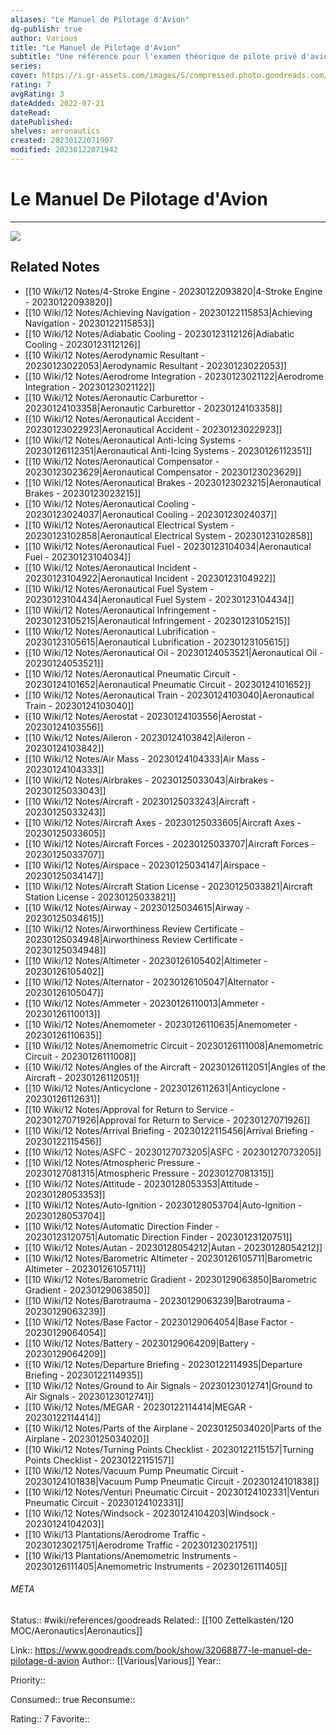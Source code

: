 ```yaml
---
aliases: "Le Manuel de Pilotage d'Avion"
dg-publish: true
author: Various
title: "Le Manuel de Pilotage d'Avion"
subtitle: "Une référence pour l'examen théorique de pilote privé d'avion"
series: 
cover: https://i.gr-assets.com/images/S/compressed.photo.goodreads.com/books/1474189685l/32068877._SX318_.jpg
rating: 7
avgRating: 3
dateAdded: 2022-07-21
dateRead: 
datePublished: 
shelves: aeronautics
created: 20230122071907
modified: 20230122071942
---
```

# Le Manuel De Pilotage d'Avion
---
![](https://i.gr-assets.com/images/S/compressed.photo.goodreads.com/books/1474189685l/32068877._SX318_.jpg)

## Related Notes
- [[10 Wiki/12 Notes/4-Stroke Engine - 20230122093820\|4-Stroke Engine - 20230122093820]]
- [[10 Wiki/12 Notes/Achieving Navigation - 20230122115853\|Achieving Navigation - 20230122115853]]
- [[10 Wiki/12 Notes/Adiabatic Cooling - 20230123112126\|Adiabatic Cooling - 20230123112126]]
- [[10 Wiki/12 Notes/Aerodynamic Resultant - 20230123022053\|Aerodynamic Resultant - 20230123022053]]
- [[10 Wiki/12 Notes/Aerodrome Integration - 20230123021122\|Aerodrome Integration - 20230123021122]]
- [[10 Wiki/12 Notes/Aeronautic Carburettor - 20230124103358\|Aeronautic Carburettor - 20230124103358]]
- [[10 Wiki/12 Notes/Aeronautical Accident - 20230123022923\|Aeronautical Accident - 20230123022923]]
- [[10 Wiki/12 Notes/Aeronautical Anti-Icing Systems - 20230126112351\|Aeronautical Anti-Icing Systems - 20230126112351]]
- [[10 Wiki/12 Notes/Aeronautical Compensator - 20230123023629\|Aeronautical Compensator - 20230123023629]]
- [[10 Wiki/12 Notes/Aeronautical Brakes - 20230123023215\|Aeronautical Brakes - 20230123023215]]
- [[10 Wiki/12 Notes/Aeronautical Cooling - 20230123024037\|Aeronautical Cooling - 20230123024037]]
- [[10 Wiki/12 Notes/Aeronautical Electrical System - 20230123102858\|Aeronautical Electrical System - 20230123102858]]
- [[10 Wiki/12 Notes/Aeronautical Fuel - 20230123104034\|Aeronautical Fuel - 20230123104034]]
- [[10 Wiki/12 Notes/Aeronautical Incident - 20230123104922\|Aeronautical Incident - 20230123104922]]
- [[10 Wiki/12 Notes/Aeronautical Fuel System - 20230123104434\|Aeronautical Fuel System - 20230123104434]]
- [[10 Wiki/12 Notes/Aeronautical Infringement - 20230123105215\|Aeronautical Infringement - 20230123105215]]
- [[10 Wiki/12 Notes/Aeronautical Lubrification - 20230123105615\|Aeronautical Lubrification - 20230123105615]]
- [[10 Wiki/12 Notes/Aeronautical Oil - 20230124053521\|Aeronautical Oil - 20230124053521]]
- [[10 Wiki/12 Notes/Aeronautical Pneumatic Circuit - 20230124101652\|Aeronautical Pneumatic Circuit - 20230124101652]]
- [[10 Wiki/12 Notes/Aeronautical Train - 20230124103040\|Aeronautical Train - 20230124103040]]
- [[10 Wiki/12 Notes/Aerostat - 20230124103556\|Aerostat - 20230124103556]]
- [[10 Wiki/12 Notes/Aileron - 20230124103842\|Aileron - 20230124103842]]
- [[10 Wiki/12 Notes/Air Mass - 20230124104333\|Air Mass - 20230124104333]]
- [[10 Wiki/12 Notes/Airbrakes - 20230125033043\|Airbrakes - 20230125033043]]
- [[10 Wiki/12 Notes/Aircraft - 20230125033243\|Aircraft - 20230125033243]]
- [[10 Wiki/12 Notes/Aircraft Axes - 20230125033605\|Aircraft Axes - 20230125033605]]
- [[10 Wiki/12 Notes/Aircraft Forces - 20230125033707\|Aircraft Forces - 20230125033707]]
- [[10 Wiki/12 Notes/Airspace - 20230125034147\|Airspace - 20230125034147]]
- [[10 Wiki/12 Notes/Aircraft Station License - 20230125033821\|Aircraft Station License - 20230125033821]]
- [[10 Wiki/12 Notes/Airway - 20230125034615\|Airway - 20230125034615]]
- [[10 Wiki/12 Notes/Airworthiness Review Certificate - 20230125034948\|Airworthiness Review Certificate - 20230125034948]]
- [[10 Wiki/12 Notes/Altimeter - 20230126105402\|Altimeter - 20230126105402]]
- [[10 Wiki/12 Notes/Alternator - 20230126105047\|Alternator - 20230126105047]]
- [[10 Wiki/12 Notes/Ammeter - 20230126110013\|Ammeter - 20230126110013]]
- [[10 Wiki/12 Notes/Anemometer - 20230126110635\|Anemometer - 20230126110635]]
- [[10 Wiki/12 Notes/Anemometric Circuit - 20230126111008\|Anemometric Circuit - 20230126111008]]
- [[10 Wiki/12 Notes/Angles of the Aircraft - 20230126112051\|Angles of the Aircraft - 20230126112051]]
- [[10 Wiki/12 Notes/Anticyclone - 20230126112631\|Anticyclone - 20230126112631]]
- [[10 Wiki/12 Notes/Approval for Return to Service - 20230127071926\|Approval for Return to Service - 20230127071926]]
- [[10 Wiki/12 Notes/Arrival Briefing - 20230122115456\|Arrival Briefing - 20230122115456]]
- [[10 Wiki/12 Notes/ASFC - 20230127073205\|ASFC - 20230127073205]]
- [[10 Wiki/12 Notes/Atmospheric Pressure - 20230127081315\|Atmospheric Pressure - 20230127081315]]
- [[10 Wiki/12 Notes/Attitude - 20230128053353\|Attitude - 20230128053353]]
- [[10 Wiki/12 Notes/Auto-Ignition - 20230128053704\|Auto-Ignition - 20230128053704]]
- [[10 Wiki/12 Notes/Automatic Direction Finder - 20230123120751\|Automatic Direction Finder - 20230123120751]]
- [[10 Wiki/12 Notes/Autan - 20230128054212\|Autan - 20230128054212]]
- [[10 Wiki/12 Notes/Barometric Altimeter - 20230126105711\|Barometric Altimeter - 20230126105711]]
- [[10 Wiki/12 Notes/Barometric Gradient - 20230129063850\|Barometric Gradient - 20230129063850]]
- [[10 Wiki/12 Notes/Barotrauma - 20230129063239\|Barotrauma - 20230129063239]]
- [[10 Wiki/12 Notes/Base Factor - 20230129064054\|Base Factor - 20230129064054]]
- [[10 Wiki/12 Notes/Battery - 20230129064209\|Battery - 20230129064209]]
- [[10 Wiki/12 Notes/Departure Briefing - 20230122114935\|Departure Briefing - 20230122114935]]
- [[10 Wiki/12 Notes/Ground to Air Signals - 20230123012741\|Ground to Air Signals - 20230123012741]]
- [[10 Wiki/12 Notes/MEGAR - 20230122114414\|MEGAR - 20230122114414]]
- [[10 Wiki/12 Notes/Parts of the Airplane - 20230125034020\|Parts of the Airplane - 20230125034020]]
- [[10 Wiki/12 Notes/Turning Points Checklist - 20230122115157\|Turning Points Checklist - 20230122115157]]
- [[10 Wiki/12 Notes/Vacuum Pump Pneumatic Circuit - 20230124101838\|Vacuum Pump Pneumatic Circuit - 20230124101838]]
- [[10 Wiki/12 Notes/Venturi Pneumatic Circuit - 20230124102331\|Venturi Pneumatic Circuit - 20230124102331]]
- [[10 Wiki/12 Notes/Windsock - 20230124104203\|Windsock - 20230124104203]]
- [[10 Wiki/13 Plantations/Aerodrome Traffic - 20230123021751\|Aerodrome Traffic - 20230123021751]]
- [[10 Wiki/13 Plantations/Anemometric Instruments - 20230126111405\|Anemometric Instruments - 20230126111405]]




###### META
Status:: #wiki/references/goodreads
Related:: [[100 Zettelkasten/120 MOC/Aeronautics\|Aeronautics]]

Link:: https://www.goodreads.com/book/show/32068877-le-manuel-de-pilotage-d-avion
Author:: [[Various\|Various]]
Year:: 

Priority:: 

Consumed:: true
Reconsume:: 

Rating:: 7
Favorite:: 
